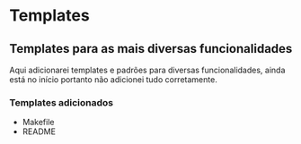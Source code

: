 # Templates
## Templates para as mais diversas funcionalidades

Aqui adicionarei templates e padrões para diversas funcionalidades, ainda está no início portanto não adicionei tudo corretamente.

### Templates adicionados

- Makefile
- README